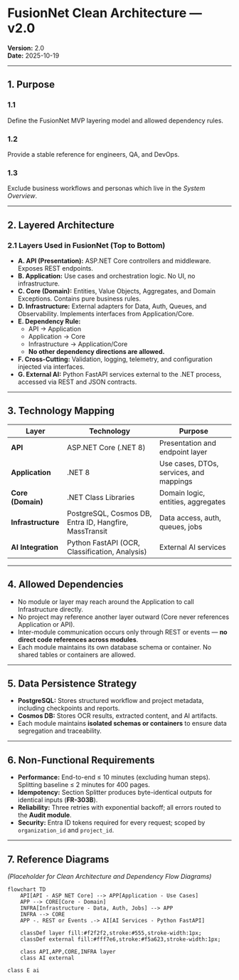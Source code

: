 # FusionNet Clean Architecture — v2.0
**Version:** 2.0  
**Date:** 2025-10-19  

---

## 1. Purpose
### 1.1
Define the FusionNet MVP layering model and allowed dependency rules.  
### 1.2
Provide a stable reference for engineers, QA, and DevOps.  
### 1.3
Exclude business workflows and personas which live in the *System Overview*.

---

## 2. Layered Architecture

### 2.1 Layers Used in FusionNet (Top to Bottom)
- **A. API (Presentation):** ASP.NET Core controllers and middleware. Exposes REST endpoints.  
- **B. Application:** Use cases and orchestration logic. No UI, no infrastructure.  
- **C. Core (Domain):** Entities, Value Objects, Aggregates, and Domain Exceptions. Contains pure business rules.  
- **D. Infrastructure:** External adapters for Data, Auth, Queues, and Observability. Implements interfaces from Application/Core.  
- **E. Dependency Rule:**  
  - API → Application  
  - Application → Core  
  - Infrastructure → Application/Core  
  - **No other dependency directions are allowed.**  
- **F. Cross-Cutting:** Validation, logging, telemetry, and configuration injected via interfaces.  
- **G. External AI:** Python FastAPI services external to the .NET process, accessed via REST and JSON contracts.  

---

## 3. Technology Mapping

| Layer | Technology | Purpose |
|-------|-------------|----------|
| **API** | ASP.NET Core (.NET 8) | Presentation and endpoint layer |
| **Application** | .NET 8 | Use cases, DTOs, services, and mappings |
| **Core (Domain)** | .NET Class Libraries | Domain logic, entities, aggregates |
| **Infrastructure** | PostgreSQL, Cosmos DB, Entra ID, Hangfire, MassTransit | Data access, auth, queues, jobs |
| **AI Integration** | Python FastAPI (OCR, Classification, Analysis) | External AI services |

---

## 4. Allowed Dependencies

- No module or layer may reach around the Application to call Infrastructure directly.  
- No project may reference another layer outward (Core never references Application or API).  
- Inter-module communication occurs only through REST or events — **no direct code references across modules**.  
- Each module maintains its own database schema or container. No shared tables or containers are allowed.

---

## 5. Data Persistence Strategy

- **PostgreSQL:** Stores structured workflow and project metadata, including checkpoints and reports.  
- **Cosmos DB:** Stores OCR results, extracted content, and AI artifacts.  
- Each module maintains **isolated schemas or containers** to ensure data segregation and traceability.

---

## 6. Non-Functional Requirements

- **Performance:** End-to-end ≤ 10 minutes (excluding human steps). Splitting baseline ≤ 2 minutes for 400 pages.  
- **Idempotency:** Section Splitter produces byte-identical outputs for identical inputs (**FR-303B**).  
- **Reliability:** Three retries with exponential backoff; all errors routed to the **Audit module**.  
- **Security:** Entra ID tokens required for every request; scoped by `organization_id` and `project_id`.

---

## 7. Reference Diagrams

*(Placeholder for Clean Architecture and Dependency Flow Diagrams)*

```mermaid
flowchart TD
    API[API - ASP NET Core] --> APP[Application - Use Cases]
    APP --> CORE[Core - Domain]
    INFRA[Infrastructure - Data, Auth, Jobs] --> APP
    INFRA --> CORE
    APP -. REST or Events .-> AI[AI Services - Python FastAPI]

    classDef layer fill:#f2f2f2,stroke:#555,stroke-width:1px;
    classDef external fill:#fff7e6,stroke:#f5a623,stroke-width:1px;

    class API,APP,CORE,INFRA layer
    class AI external
```
    class E ai
